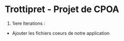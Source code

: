 # Trottipret - Projet de CPOA
1. 1iere Iterations : 
 - Ajouter les fichiers coeurs de notre application
